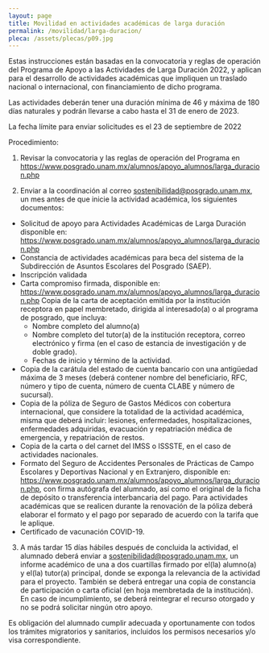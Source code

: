 ```yaml
---
layout: page
title: Movilidad en actividades académicas de larga duración
permalink: /movilidad/larga-duracion/
pleca: /assets/plecas/p09.jpg
---
```


Estas instrucciones están basadas en la convocatoria y reglas de operación del Programa de Apoyo a las 
Actividades de Larga Duración 2022, y aplican para el desarrollo de actividades académicas que impliquen 
un traslado nacional o internacional, con financiamiento de dicho programa. 

Las actividades deberán tener una duración mínima de 46 y máxima de 180 días naturales y podrán 
llevarse a cabo hasta el 31 de enero de 2023.

La fecha límite para enviar solicitudes es el 23 de septiembre de 2022

Procedimiento:

1.	Revisar la convocatoria y las reglas de operación del Programa en 
<https://www.posgrado.unam.mx/alumnos/apoyo_alumnos/larga_duracion.php>

2.	Enviar a la coordinación al correo sostenibilidad@posgrado.unam.mx, un mes antes de que inicie 
la actividad académica, los siguientes documentos:

 - Solicitud de apoyo para Actividades Académicas de Larga Duración disponible en:
<https://www.posgrado.unam.mx/alumnos/apoyo_alumnos/larga_duracion.php>
 - Constancia de actividades académicas para beca del sistema de la Subdirección de Asuntos Escolares 
 del Posgrado (SAEP).
 - Inscripción validada 
 - Carta compromiso firmada, disponible en:
<https://www.posgrado.unam.mx/alumnos/apoyo_alumnos/larga_duracion.php>
Copia de la carta de aceptación emitida por la institución receptora en papel membretado, dirigida al interesado(a) o al programa de posgrado, que incluya:
   - Nombre completo del alumno(a)
   - Nombre completo del tutor(a) de la institución receptora, correo electrónico y firma (en el caso de estancia de investigación y de doble grado).
   - Fechas de inicio y término de la actividad.
 - Copia de la carátula del estado de cuenta bancario con una antigüedad máxima de 3 meses (deberá contener nombre del beneficiario, RFC, número y tipo de cuenta, número de cuenta CLABE y número de sucursal).
 - Copia de la póliza de Seguro de Gastos Médicos con cobertura internacional, que considere la totalidad de la actividad académica, misma que deberá incluir: lesiones, enfermedades, hospitalizaciones, enfermedades adquiridas, evacuación y repatriación médica de emergencia, y repatriación de restos.
 - Copia de la carta o del carnet del IMSS o ISSSTE, en el caso de actividades nacionales.
 - Formato del Seguro de Accidentes Personales de Prácticas de Campo Escolares y Deportivas
Nacional y en Extranjero, disponible en:
<https://www.posgrado.unam.mx/alumnos/apoyo_alumnos/larga_duracion.php>, con firma autógrafa del alumnado, 
así como el original de la ficha de depósito o transferencia interbancaria del pago.
Para actividades académicas que se realicen durante la renovación de la póliza deberá elaborar el formato 
y el pago por separado de acuerdo con la tarifa que le aplique.
 - Certificado de vacunación COVID-19.

3.	A más tardar 15 días hábiles después de concluida la actividad, el alumnado deberá enviar a 
<sostenibilidad@posgrado.unam.mx>, un informe académico de una a dos cuartillas firmado por 
el(la) alumno(a) y el(la) tutor(a) principal, donde se exponga la relevancia de la actividad para 
el proyecto. También se deberá entregar una copia de constancia de participación o carta oficial 
(en hoja membretada de la institución). En caso de incumplimiento, se deberá reintegrar el recurso 
otorgado y no se podrá solicitar ningún otro apoyo. 

Es obligación del alumnado cumplir adecuada y oportunamente con todos los trámites migratorios y sanitarios, 
incluidos los permisos necesarios y/o visa correspondiente.

